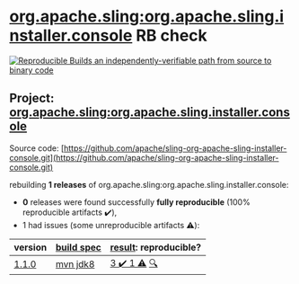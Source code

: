 [org.apache.sling:org.apache.sling.installer.console](https://search.maven.org/artifact/org.apache.sling/org.apache.sling.installer.console/) RB check
=======

[![Reproducible Builds](https://reproducible-builds.org/images/logos/rb.svg) an independently-verifiable path from source to binary code](https://reproducible-builds.org/)

## Project: [org.apache.sling:org.apache.sling.installer.console](https://search.maven.org/artifact/org.apache.sling/org.apache.sling.installer.console/)

Source code: [https://github.com/apache/sling-org-apache-sling-installer-console.git](https://github.com/apache/sling-org-apache-sling-installer-console.git)

rebuilding **1 releases** of org.apache.sling:org.apache.sling.installer.console:
- **0** releases were found successfully **fully reproducible** (100% reproducible artifacts :heavy_check_mark:),
- 1 had issues (some unreproducible artifacts :warning:):

| version | [build spec](BUILDSPEC.md) | [result](https://reproducible-builds.org/docs/jvm/): reproducible? |
| -- | --------- | ------ |
| [1.1.0](https://search.maven.org/artifact/org.apache.sling/org.apache.sling.installer.console/1.1.0/pom) | [mvn jdk8](org.apache.sling.installer.console-1.1.0.buildspec) | [3 :heavy_check_mark:  1 :warning:](org.apache.sling.installer.console-1.1.0.buildcompare) [:mag:](org.apache.sling.installer.console-1.1.0.diffoscope) |

